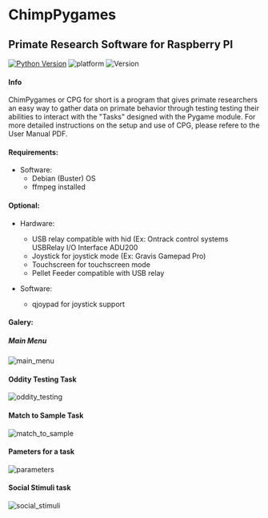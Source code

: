 # ChimpPygames
## Primate Research Software for Raspberry PI
[![Python Version](https://img.shields.io/badge/Python-3.7%20-blue.svg)](https://www.python.org/)
![platform](https://img.shields.io/badge/Debian-Buster%20-red.svg)
![Version](https://img.shields.io/badge/Version-0.3.1-green)


#### Info
ChimPygames or CPG for short is a program that gives primate researchers
an easy way to gather data on primate behavior through testing testing their
abilities to interact with the "Tasks" designed with the Pygame module. For 
more detailed instructions on the setup and use of CPG, please refere to 
the User Manual PDF.

#### Requirements:
- Software:
  - Debian (Buster) OS
  - ffmpeg installed

#### Optional:
- Hardware:
  - USB relay compatible with hid (Ex: Ontrack control systems USBRelay I/O Interface ADU200
  - Joystick for joystick mode (Ex: Gravis Gamepad Pro)
  - Touchscreen for touchscreen mode
  - Pellet Feeder compatible with USB relay

- Software:
  - qjoypad for joystick support
  

#### Galery:
##### Main Menu
![main_menu](https://user-images.githubusercontent.com/34894903/120866633-019f2b80-c556-11eb-9118-e72fe4131f58.png)

#### Oddity Testing Task
![oddity_testing](https://user-images.githubusercontent.com/34894903/120866642-049a1c00-c556-11eb-9e8d-420a031f2292.png)

#### Match to Sample Task
![match_to_sample](https://user-images.githubusercontent.com/34894903/120866649-07950c80-c556-11eb-843d-13801f55c8bf.png)

#### Pameters for a task
![parameters](https://user-images.githubusercontent.com/34894903/120866655-09f76680-c556-11eb-832a-08f5f4b88848.png)

#### Social Stimuli task
![social_stimuli](https://user-images.githubusercontent.com/34894903/120866662-0c59c080-c556-11eb-8e42-156ce463283f.png)


